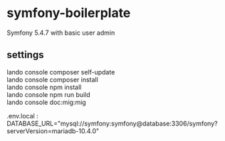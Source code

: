 # symfony-boilerplate
Symfony 5.4.7 with basic user admin

## settings

lando console composer self-update <br />
lando console composer install <br />
lando console npm install <br />
lando console npm run build <br />
lando console doc:mig:mig <br />

.env.local : DATABASE_URL="mysql://symfony:symfony@database:3306/symfony?serverVersion=mariadb-10.4.0"
